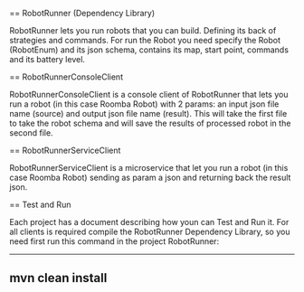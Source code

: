 == RobotRunner (Dependency Library)

RobotRunner lets you run robots that you can build. Defining its back of strategies and commands. For run the Robot
you need specify the Robot (RobotEnum) and its json schema, contains its map, start point, commands and its battery level.

== RobotRunnerConsoleClient

RobotRunnerConsoleClient is a console client of RobotRunner that lets you run a robot (in this case Roomba Robot) with 2 params:
an input json file name (source) and output json file name (result). This will take the first file to take the robot schema and will save the 
results of processed robot in the second file.

== RobotRunnerServiceClient

RobotRunnerServiceClient is a microservice that let you run a robot (in this case Roomba Robot) sending as param a json and returning back
the result json.

== Test and Run

Each project has a document describing how youn can Test and Run it. 
For all clients is required compile the RobotRunner Dependency Library, so you need first run this command in the project RobotRunner:

----
mvn clean install
----